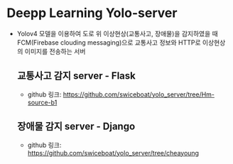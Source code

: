 # Deepp Learning Yolo-server
- Yolov4 모델을 이용하여 도로 위 이상현상(교통사고, 장애물)을 감지하였을 때 FCM(Firebase clouding messaging)으로 교통사고 정보와 HTTP로 이상현상의 이미지를 전송하는 서버
    ## 교통사고 감지 server - Flask
    - github 링크: https://github.com/swiceboat/yolo_server/tree/Hm-source-b1

    ## 장애물 감지 server - Django
    - github 링크: https://github.com/swiceboat/yolo_server/tree/cheayoung
